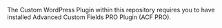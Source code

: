 The Custom WordPress Plugin within this repository requires you to have installed Advanced Custom Fields PRO Plugin (ACF PRO).
